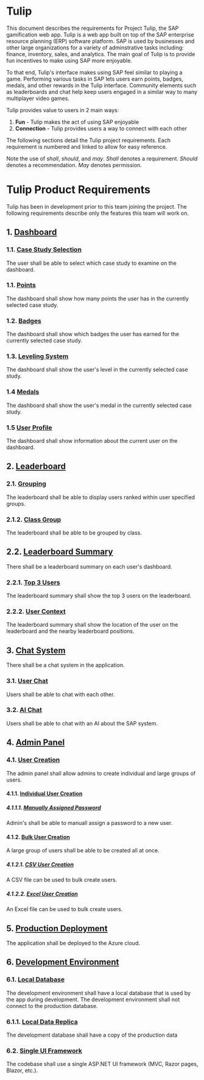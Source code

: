 # Tulip 

This document describes the requirements for Project Tulip, the
SAP gamification web app. Tulip is a web app built on top of the
SAP enterprise resource planning (ERP) software platform. SAP is
used by businesses and other large organizations for a variety
of adminstrative tasks including: finance, inventory,
sales, and analytics. The main goal of Tulip is to provide fun
incentives to make using SAP more enjoyable.

To that end, Tulip's interface makes using SAP feel similar to 
playing a game. Performing various tasks in SAP lets users earn 
points, badges, medals, and other rewards in the Tulip interface.
Community elements such as leaderboards and chat
help keep users engaged in a similar way to many multiplayer
video games. 

Tulip provides value to users in 2 main ways:
1. **Fun** - Tulip makes the act of using SAP enjoyable 
2. **Connection** - Tulip provides users a way to connect with each other 

The following sections detail the Tulip project requirements. Each 
requirement is numbered and linked to allow for easy reference. 

Note the use of _shall_, _should_, and _may_. _Shall_ denotes
a requirement. _Should_ denotes a recommendation. _May_ 
denotes permission.

# Tulip Product Requirements
Tulip has been in development prior to this team
joining the project. The following requirements 
describe only the features this team will work on.

## 1. [Dashboard](#dashboard)
### 1.1. [Case Study Selection](#case-study-selection)
The user shall be able to select which case study to examine on
the dashboard.
### 1.1. [Points](#points)
The dashboard shall show how many points the user has in
the currently selected case study.
### 1.2. [Badges](#badges)
The dashboard shall show which badges the user has earned for
the currently selected case study.
### 1.3. [Leveling System](#levels)
The dashboard shall show the user's level in
the currently selected case study.
### 1.4 [Medals](#medals)
The dashboard shall show the user's medal in the
currently selected case study.
### 1.5 [User Profile](#medals)
The dashboard shall show information about the current
user on the dashboard.

## 2. [Leaderboard](#leaderboard)
### 2.1. [Grouping](#leaderboard-groups)
The leaderboard shall be able to display users
ranked within user specified groups.
### 2.1.2. [Class Group](#leaderboard-class-groups)
The leaderboard shall be able to be grouped by class.
## 2.2. [Leaderboard Summary](#leaderboard-summary)
There shall be a leaderboard summary on each user's 
dashboard.
### 2.2.1. [Top 3 Users](#top-3-users)
The leaderboard summary shall show the top 3 users
on the leaderboard.
### 2.2.2. [User Context](#user-leaderboard-context)
The leaderboard summary shall show the location of 
the user on the leaderboard and the nearby 
leaderboard positions.

## 3. [Chat System](#chat)
There shall be a chat system in the application.
### 3.1. [User Chat](#user-chat)
Users shall be able to chat with each other.
### 3.2. [AI Chat](#ai-chat)
Users shall be able to chat with an AI about the 
SAP system.

## 4. [Admin Panel](#admin-panel)
### 4.1. [User Creation](#admin-user-creation)
The admin panel shall allow admins to create individual and large groups of 
users.
#### 4.1.1. [Individual User Creation](#individual-user-creation)
##### 4.1.1.1. [Manually Assigned Password](#manual-password)
Admin's shall be able to manuall assign a password to a new user.
#### 4.1.2. [Bulk User Creation](#bulk-user-creation)
A large group of users shall be able to be created all at once.
##### 4.1.2.1. [CSV User Creation](#csv-user-creation)
A CSV file can be used to bulk create users.
##### 4.1.2.2. [Excel User Creation](#excel-user-creation)
An Excel file can be used to bulk create users.

## 5. [Production Deployment](#deployment)
The application shall be deployed to the Azure cloud.

## 6. [Development Environment](#dev-environment)
### 6.1. [Local Database](#dev-db)
The development environment shall have a local database that is
used by the app during development. The development environment 
shall not connect to the production database.
### 6.1.1. [Local Data Replica](#local-data)
The development database shall have a copy of the production data
### 6.2. [Single UI Framework](#ui-framework)
The codebase shall use a single ASP.NET UI framework (MVC, Razor pages, Blazor, etc.). 